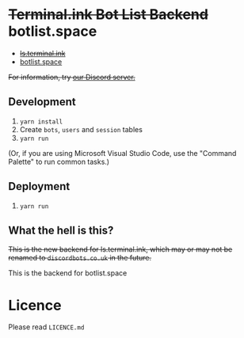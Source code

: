 # ~~Terminal.ink Bot List Backend~~ botlist.space
- ~~[ls.terminal.ink](https://ls.terminal.ink/)~~
- [botlist.space](https://botlist.space)

~~For information, try [our Discord server.](https://discordapp.com/invite/8uC6aKZ)~~

## Development
1. `yarn install`
2. Create `bots`, `users` and `session` tables
3. `yarn run`

(Or, if you are using Microsoft Visual Studio Code, use the "Command Palette" to run common tasks.)

## Deployment
1. `yarn run`

## What the hell is this?
~~This is the new backend for ls.terminal.ink, which may or may not be renamed to `discordbots.co.uk` in the future.~~

This is the backend for botlist.space

# Licence
Please read `LICENCE.md`
